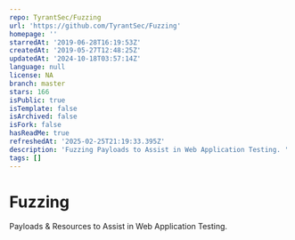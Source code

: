 ```yaml
---
repo: TyrantSec/Fuzzing
url: 'https://github.com/TyrantSec/Fuzzing'
homepage: ''
starredAt: '2019-06-28T16:19:53Z'
createdAt: '2019-05-27T12:48:25Z'
updatedAt: '2024-10-18T03:57:14Z'
language: null
license: NA
branch: master
stars: 166
isPublic: true
isTemplate: false
isArchived: false
isFork: false
hasReadMe: true
refreshedAt: '2025-02-25T21:19:33.395Z'
description: 'Fuzzing Payloads to Assist in Web Application Testing. '
tags: []
---
```


# Fuzzing

Payloads & Resources to Assist in Web Application Testing. 
